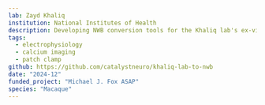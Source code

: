 ```yaml
---
lab: Zayd Khaliq
institution: National Institutes of Health
description: Developing NWB conversion tools for the Khaliq lab's ex-vivo primate research. The pipeline standardizes patch clamp electrophysiology recordings in ABF format, calcium imaging data from Bruker systems (TIFF files), synchronization TTL pulses, and pharmacological data. These tools enable comprehensive analysis of hundreds of individual cells and facilitate data sharing through the DANDI Archive, with future plans for interactive Neurosift visualizations.
tags: 
  - electrophysiology
  - calcium imaging
  - patch clamp
github: https://github.com/catalystneuro/khaliq-lab-to-nwb
date: "2024-12"
funded_project: "Michael J. Fox ASAP"
species: "Macaque"
---
```

